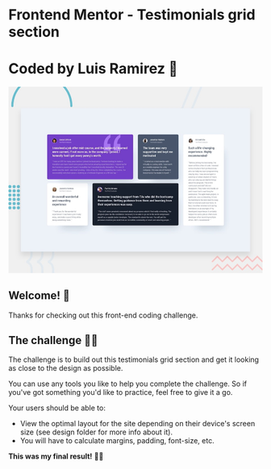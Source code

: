 # Frontend Mentor - Testimonials grid section

# Coded by Luis Ramirez 🚀

![Design preview for the Testimonials grid section coding challenge](./design/desktop-preview.jpg)

## Welcome! 👋

Thanks for checking out this front-end coding challenge.

## The challenge 💪🏻

The challenge is to build out this testimonials grid section and get it looking as close to the design as possible.

You can use any tools you like to help you complete the challenge. So if you've got something you'd like to practice, feel free to give it a go.

Your users should be able to:

- View the optimal layout for the site depending on their device's screen size (see design folder for more info about it).
- You will have to calculate margins, padding, font-size, etc.

**This was my final result!** 🤘🏻
